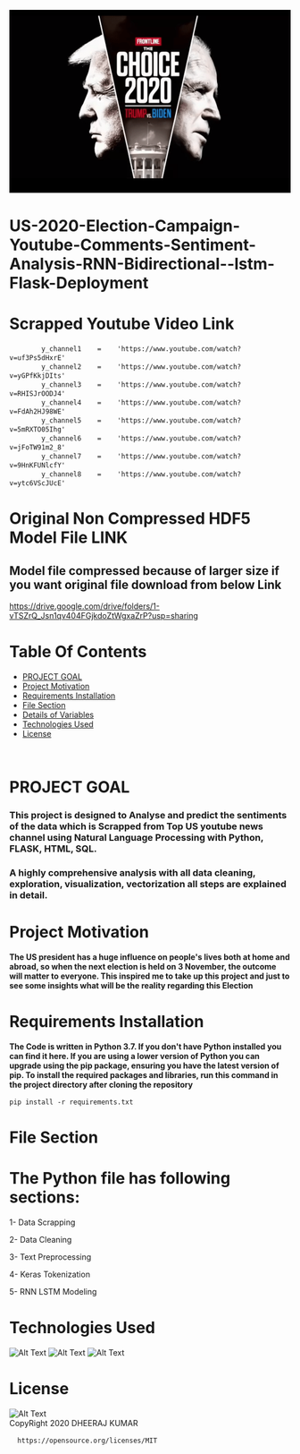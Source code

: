![Alt Text](https://github.com/DheerajKumar97/US-2020-Election-Campaign-Youtube-Comments-Sentiment-Analysis-RNN-Bidirect--lstm-Flask-Deployment/blob/master/Dataset/Trump%20vs%20Biden.png)
<br>
# US-2020-Election-Campaign-Youtube-Comments-Sentiment-Analysis-RNN-Bidirectional--lstm-Flask-Deployment

# Scrapped Youtube Video Link

            y_channel1    =    'https://www.youtube.com/watch?v=uf3Ps5dHxrE'
            y_channel2    =    'https://www.youtube.com/watch?v=yGPfKkjDIts'
            y_channel3    =    'https://www.youtube.com/watch?v=RHISJrOODJ4'
            y_channel4    =    'https://www.youtube.com/watch?v=FdAh2HJ98WE'
            y_channel5    =    'https://www.youtube.com/watch?v=5mRXTO05Ihg'
            y_channel6    =    'https://www.youtube.com/watch?v=jFoTW91m2_8'
            y_channel7    =    'https://www.youtube.com/watch?v=9HnKFUNlcfY'
            y_channel8    =    'https://www.youtube.com/watch?v=ytc6VScJUcE'
            
            
 
# Original Non Compressed HDF5 Model File LINK
## Model file compressed because of larger size if you want original file download from below Link
https://drive.google.com/drive/folders/1-vTSZrQ_Jsn1qv404FGjkdoZtWgxaZrP?usp=sharing


# Table Of Contents
- [PROJECT GOAL](#PROJECT-GOAL)
- [Project Motivation](#Project-Motivation)
- [Requirements Installation](#Requirements-Installation)
- [File Section](#File-Section)
- [Details of Variables](#Details-of-Variables)
- [Technologies Used](#Technologies-Used)
- [License](#License)

<br>

# PROJECT GOAL

### This project is designed to Analyse and predict the sentiments of the data which is Scrapped from Top US youtube news channel using Natural Language Processing with Python, FLASK, HTML, SQL.
### A highly comprehensive analysis with all data cleaning, exploration, visualization, vectorization all steps are explained in detail.

# Project Motivation

**The US president has a huge influence on people's lives both at home and abroad, so when the next election is held on 3 November, the outcome will matter to everyone.
This inspired me to take up this project and just to see some insights what will be the reality regarding this Election**

# Requirements Installation

**The Code is written in Python 3.7. If you don't have Python installed you can find it here. If you are using a lower version of Python you can upgrade using the pip package, ensuring you have the latest version of pip. To install the required packages and libraries, run this command in the project directory after cloning the repository**

    pip install -r requirements.txt

# File Section

# The Python file has following sections:

1- Data Scrapping

2- Data Cleaning

3- Text Preprocessing

4- Keras Tokenization

5- RNN LSTM Modeling

# Technologies Used

![Alt Text](https://github.com/DheerajKumar97/IPL-Score-Prediction-with-Flask-Deployment-Heroku/blob/master/static/p1.jpg)
![Alt Text](https://github.com/DheerajKumar97/IPL-Score-Prediction-with-Flask-Deployment-Heroku/blob/master/static/p2.png)
![Alt Text](https://github.com/DheerajKumar97/IPL-Score-Prediction-with-Flask-Deployment-Heroku/blob/master/static/p3.png)


# License

![Alt Text](https://github.com/DheerajKumar97/Customer-Life-Time-Value-Prediction-Flask-Deployment--Heroku/blob/master/CLTP%20Analysis%20Output/MIT%20license.jpg)
<br>
CopyRight 2020 DHEERAJ KUMAR

      https://opensource.org/licenses/MIT

